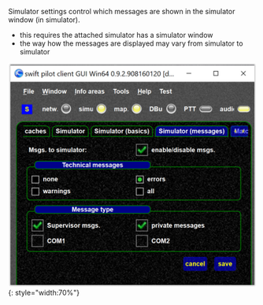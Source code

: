 <!--
    SPDX-FileCopyrightText: Copyright (C) swift Project Community / Contributors
    SPDX-License-Identifier: GFDL-1.3-only
-->

Simulator settings control which messages are shown in the simulator window (in simulator).

* this requires the attached simulator has a simulator window
* the way how the messages are displayed may vary from simulator to simulator

![](./../../../img/simmessages.jpg){: style="width:70%"}
